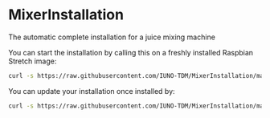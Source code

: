 # MixerInstallation
The automatic complete installation for a juice mixing machine

You can start the installation by calling this on a freshly installed Raspbian Stretch image:
```bash
curl -s https://raw.githubusercontent.com/IUNO-TDM/MixerInstallation/master/install.sh |  bash -s
```

You can update your installation once installed by:
```bash
curl -s https://raw.githubusercontent.com/IUNO-TDM/MixerInstallation/master/update.sh |  bash -s
```
